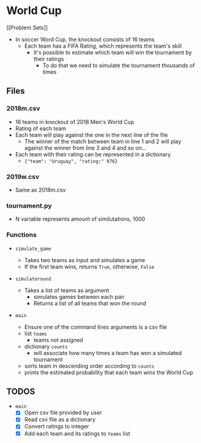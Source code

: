 # World Cup
[[Problem Sets]]

- In soccer Word Cup, the knockout consists of 16 teams
    - Each team has a FIFA Rating, which represents the team's skill
        -   It's possible to estimate which team will win the tournament by their ratings
            - To do that we need to simulate the tournament thousands of times

## Files

### 2018m.csv
- 16 teams in knockout of 2018 Men's World Cup
- Rating of each team
- Each team will play against the one in the next line of the file
    - The winner of the match between team in line 1 and 2 will play against the winner from line 3 and 4 and so on...
- Each team with their rating can be represented in a dictionary
    - `{"team": "Uruguay", "rating:" 976}`

### 2019w.csv
- Same as 2018m.csv

### tournament.py
- N variable represents amount of similutations, 1000

### Functions
- `simulate_game`
    - Takes two teams as input and simulates a game
    - If the first team wins, returns `True`, otherwise, `False`

- `simulateround`
    - Takes a list of teams as argument
        - simulates games between each pair
        - Returns a list of all teams that won the round

- `main`
    - Ensure one of the command lines arguments is a csv file
    - list `teams`
        - teams not assigned
    - dictionary `counts`
        - will associate how many times a team has won a simulated tournament
    - sorts team in descending order according to `counts`
    - prints the estimated probability that each team wins the World Cup

## TODOS
- `main`
    - [x] Open csv file provided by user
    - [x] Read csv file as a dictionary
    - [x] Convert ratings to integer
    - [x] Add each team and its ratings to `teams` list
